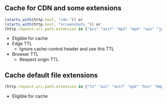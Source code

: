 ## Cache for CDN and some extensions
```js
(starts_with(http.host, "cdn.")) or
(starts_with(http.host, "screenshots.")) or
(http.request.uri.path.extension in {"avi" "avif" "mp3" "mp4" "wav" "jpg" "jpeg" "png" "bmp" "webm" "webp" "woff" "woff2"})
```

- Eligible for cache
- Edge TTL
    - Ignore cache-control header and use this TTL
- Browser TTL
    - Respect origin TTL


## Cache default file extensions
```js
(http.request.uri.path.extension in {"7z" "avi" "avif" "apk" "bin" "bmp" "bz2" "class" "css" "csv" "doc" "docx" "dmg" "ejs" "eot" "eps" "exe" "flac" "gif" "gz" "ico" "iso" "jar" "jpg" "jpeg" "js" "mid" "midi" "mkv" "mp3" "mp4" "ogg" "otf" "pdf" "pict" "pls" "png" "ppt" "pptx" "ps" "rar" "svg" "svgz" "swf" "tar" "tif" "tiff" "ttf" "webm" "webp" "woff" "woff2" "xls" "xlsx" "zip" "zst"})
```

- Eligible for cache


[//]: # (## Bypass cache for blocklist.sefinek.net)
[//]: # (```js)
[//]: # (&#40;http.host eq "blocklist.sefinek.net" and http.request.uri.path.extension in {"txt" "conf"}&#41;)
[//]: # (```)
[//]: # ()
[//]: # (- Bypass cache)